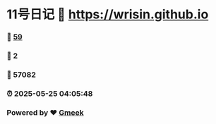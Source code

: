 # 11号日记 :link: https://wrisin.github.io 
### :page_facing_up: [59](https://wrisin.github.io/tag.html) 
### :speech_balloon: 2 
### :hibiscus: 57082 
### :alarm_clock: 2025-05-25 04:05:48 
### Powered by :heart: [Gmeek](https://github.com/Meekdai/Gmeek)
